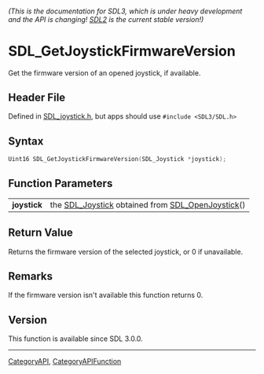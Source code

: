 ###### (This is the documentation for SDL3, which is under heavy development and the API is changing! [SDL2](https://wiki.libsdl.org/SDL2/) is the current stable version!)
# SDL_GetJoystickFirmwareVersion

Get the firmware version of an opened joystick, if available.

## Header File

Defined in [SDL_joystick.h](https://github.com/libsdl-org/SDL/blob/main/include/SDL3/SDL_joystick.h), but apps should use `#include <SDL3/SDL.h>`

## Syntax

```c
Uint16 SDL_GetJoystickFirmwareVersion(SDL_Joystick *joystick);

```

## Function Parameters

|                  |                                                                                       |
| ---------------- | ------------------------------------------------------------------------------------- |
| **joystick**     | the [SDL_Joystick](SDL_Joystick) obtained from [SDL_OpenJoystick](SDL_OpenJoystick)() |

## Return Value

Returns the firmware version of the selected joystick, or 0 if unavailable.

## Remarks

If the firmware version isn't available this function returns 0.

## Version

This function is available since SDL 3.0.0.

----
[CategoryAPI](CategoryAPI), [CategoryAPIFunction](CategoryAPIFunction)

